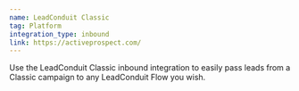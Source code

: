 ```yaml
---
name: LeadConduit Classic
tag: Platform
integration_type: inbound
link: https://activeprospect.com/
---
```

Use the LeadConduit Classic inbound integration to easily pass leads from a Classic campaign to any LeadConduit Flow you wish.
